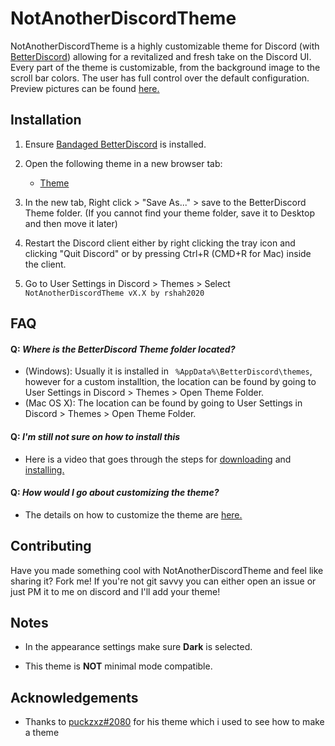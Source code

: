 # NotAnotherDiscordTheme
NotAnotherDiscordTheme is a highly customizable theme for Discord (with [BetterDiscord](https://github.com/rauenzi/BetterDiscordApp/releases/latest)) allowing for a revitalized and fresh take on the Discord UI. Every part of the theme is customizable, from the background image to the scroll bar colors. The user has full control over the default configuration. Preview pictures can be found [here.](https://github.com/rshah2020/)

## Installation
1. Ensure [Bandaged BetterDiscord](https://github.com/rauenzi/BetterDiscordApp/releases/latest) is installed.
2. Open the following theme in a new browser tab:
      * [Theme](https://raw.githubusercontent.com/rshah2020/NotAnotherDiscordTheme/master/NotAnotherDiscordTheme.theme.css)

3. In the new tab, Right click > "Save As..." > save to the BetterDiscord Theme folder. (If you cannot find your theme folder, save it to Desktop and then move it later)
4. Restart the Discord client either by right clicking the tray icon and clicking "Quit Discord" or by pressing Ctrl+R (CMD+R for Mac) inside the client.
5. Go to User Settings in Discord > Themes > Select `NotAnotherDiscordTheme vX.X by rshah2020`

## FAQ

####  Q: *Where is the BetterDiscord Theme folder located?*
   - (Windows): Usually it is installed in ` %AppData%\BetterDiscord\themes`, however for a custom installtion, the location can be found by going to User Settings in Discord > Themes > Open Theme Folder.
   - (Mac OS X): The location can be found by going to User Settings in Discord > Themes > Open Theme Folder.

####  Q: *I'm still not sure on how to install this*
  - Here is a video that goes through the steps for [downloading](https://www.youtube.com/watch?v=1ML5_F-n5iw) and [installing.](https://www.youtube.com/watch?v=R-aZTjHWRZc)

#### Q: *How would I go about customizing the theme?*
  - The details on how to customize the theme are [here.](https://www.youtube.com/watch?v=YYsdNkLOQjU)

## Contributing
Have you made something cool with NotAnotherDiscordTheme and feel like sharing it? Fork me! If you're not git savvy you can either open an issue or just PM it to me on discord and I'll add your theme!

## Notes

* In the appearance settings make sure **Dark** is selected.

* This theme is **NOT** minimal mode compatible.

## Acknowledgements
* Thanks to [puckzxz#2080](https://github.com/puckzxz/) for his theme which i used to see how to make a theme 
